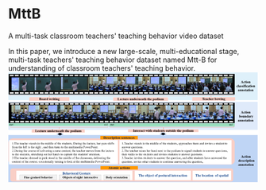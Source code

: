 # MttB
A multi-task classroom teachers' teaching behavior video dataset

In this paper, we introduce a new large-scale, multi-educational stage, multi-task teachers' teaching behavior dataset named Mtt-B for understanding of classroom teachers' teaching behavior.
![image](https://github.com/cai-KU/Mtt-B/blob/main/overview.png?raw=true)


